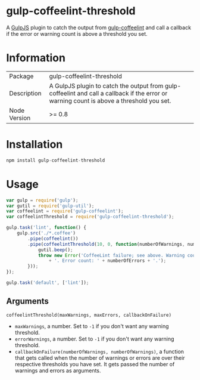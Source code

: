 gulp-coffeelint-threshold
==========
A [GulpJS](http://github.com/gulpjs/gulp) plugin to catch the output from [gulp-coffeelint](https://github.com/janraasch/gulp-coffeelint) and call a callback if the error or warning count is above a threshold you set.

# Information
<table>
<tr>
<td>Package</td><td>gulp-coffeelint-threshold</td>
</tr>
<tr>
<td>Description</td>
<td>A GulpJS plugin to catch the output from gulp-coffeelint and call a callback if the error or warning count is above a threshold you set.</td>
</tr>
<tr>
<td>Node Version</td>
<td>>= 0.8</td>
</tr>
</table>

# Installation
```js
npm install gulp-coffeelint-threshold
```

# Usage
```js
var gulp = require('gulp');
var gutil = require('gulp-util');
var coffeelint = require('gulp-coffeelint');
var coffeelintThreshold = require('gulp-coffeelint-threshold');

gulp.task('lint', function() {
    gulp.src('./*.coffee')
        .pipe(coffeelint())
        .pipe(coffeelintThreshold(10, 0, function(numberOfWarnings, numberOfErrors){
            gutil.beep();
            throw new Error('CoffeeLint failure; see above. Warning count: ' + numberOfWarnings
                + '. Error count: ' + numberOfErrors + '.');
        }));
});

gulp.task('default', ['lint']);
```

## Arguments

`coffeelintThreshold(maxWarnings, maxErrors, callbackOnFailure)`

- `maxWarnings`, a number. Set to `-1` if you don't want any warning threshold.
- `errorWarnings`, a number. Set to `-1` if you don't want any warning threshold.
- `callbackOnFailure(numberOfWarnings, numberOfWarnings)`, a function that gets called when the number of warnings or errors are over their respective thresholds you have set. It gets passed the number of warnings and errors as arguments.
